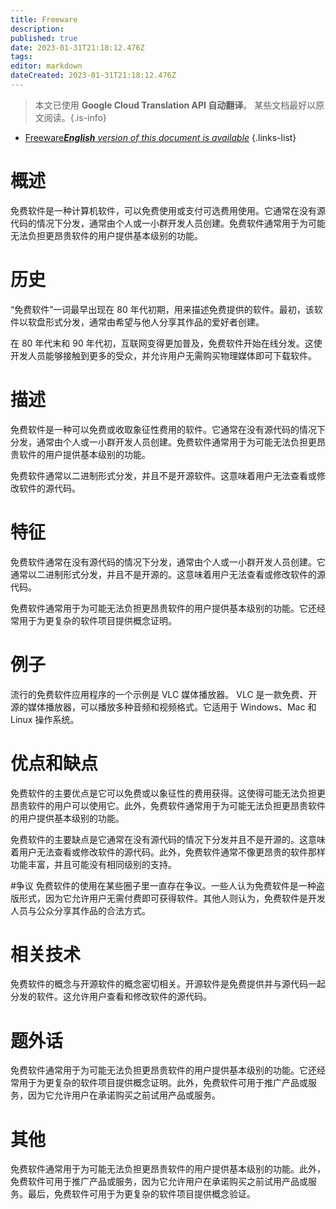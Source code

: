```yaml
---
title: Freeware
description: 
published: true
date: 2023-01-31T21:18:12.476Z
tags: 
editor: markdown
dateCreated: 2023-01-31T21:18:12.476Z
---
```


> 本文已使用 **Google Cloud Translation API 自动翻译**。
某些文档最好以原文阅读。{.is-info}

- [Freeware***English** version of this document is available*](/en/Knowledge-base/Dictionary/freeware)
{.links-list}


# 概述
免费软件是一种计算机软件，可以免费使用或支付可选费用使用。它通常在没有源代码的情况下分发，通常由个人或一小群开发人员创建。免费软件通常用于为可能无法负担更昂贵软件的用户提供基本级别的功能。

# 历史
“免费软件”一词最早出现在 80 年代初期，用来描述免费提供的软件。最初，该软件以软盘形式分发，通常由希望与他人分享其作品的爱好者创建。

在 80 年代末和 90 年代初，互联网变得更加普及，免费软件开始在线分发。这使开发人员能够接触到更多的受众，并允许用户无需购买物理媒体即可下载软件。

# 描述
免费软件是一种可以免费或收取象征性费用的软件。它通常在没有源代码的情况下分发，通常由个人或一小群开发人员创建。免费软件通常用于为可能无法负担更昂贵软件的用户提供基本级别的功能。

免费软件通常以二进制形式分发，并且不是开源软件。这意味着用户无法查看或修改软件的源代码。

# 特征
免费软件通常在没有源代码的情况下分发，通常由个人或一小群开发人员创建。它通常以二进制形式分发，并且不是开源的。这意味着用户无法查看或修改软件的源代码。

免费软件通常用于为可能无法负担更昂贵软件的用户提供基本级别的功能。它还经常用于为更复杂的软件项目提供概念证明。

# 例子
流行的免费软件应用程序的一个示例是 VLC 媒体播放器。 VLC 是一款免费、开源的媒体播放器，可以播放多种音频和视频格式。它适用于 Windows、Mac 和 Linux 操作系统。

# 优点和缺点
免费软件的主要优点是它可以免费或以象征性的费用获得。这使得可能无法负担更昂贵软件的用户可以使用它。此外，免费软件通常用于为可能无法负担更昂贵软件的用户提供基本级别的功能。

免费软件的主要缺点是它通常在没有源代码的情况下分发并且不是开源的。这意味着用户无法查看或修改软件的源代码。此外，免费软件通常不像更昂贵的软件那样功能丰富，并且可能没有相同级别的支持。

#争议
免费软件的使用在某些圈子里一直存在争议。一些人认为免费软件是一种盗版形式，因为它允许用户无需付费即可获得软件。其他人则认为，免费软件是开发人员与公众分享其作品的合法方式。

# 相关技术
免费软件的概念与开源软件的概念密切相关。开源软件是免费提供并与源代码一起分发的软件。这允许用户查看和修改软件的源代码。

# 题外话
免费软件通常用于为可能无法负担更昂贵软件的用户提供基本级别的功能。它还经常用于为更复杂的软件项目提供概念证明。此外，免费软件可用于推广产品或服务，因为它允许用户在承诺购买之前试用产品或服务。

# 其他
免费软件通常用于为可能无法负担更昂贵软件的用户提供基本级别的功能。此外，免费软件可用于推广产品或服务，因为它允许用户在承诺购买之前试用产品或服务。最后，免费软件可用于为更复杂的软件项目提供概念验证。
